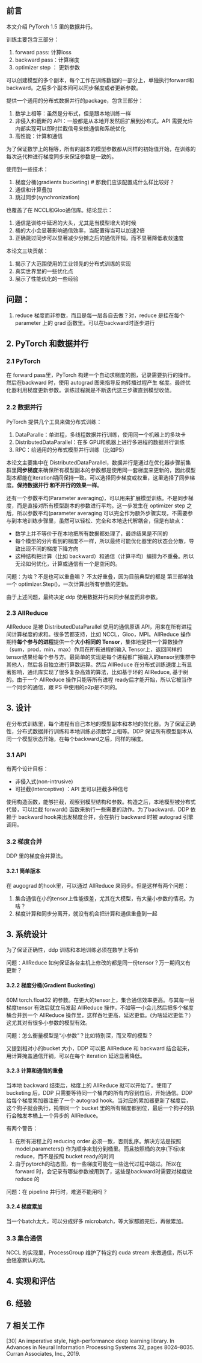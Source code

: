 ## 前言

本文介绍 PyTorch 1.5 里的数据并行。

训练主要包含三部分：

1. forward pass: 计算loss
2. backward pass：计算梯度
3. optimizer step ： 更新参数

可以创建模型的多个副本，每个工作在训练数据的一部分上，单独执行forward和backward。之后多个副本间可以同步梯度或者更新参数。

提供一个通用的分布式数据并行的package，包含三部分：

1. 数学上相等：虽然是分布式，但是跟本地训练一样
2. 非侵入和截断的 API：一般都是从本地开发然后扩展到分布式。API 需要允许内部实现可以即时拦截信号来做通信和系统优化
3. 高性能：计算和通信

为了保证数学上的相等，所有的副本的模型参数都从同样的初始值开始，在训练的每次迭代种进行梯度同步来保证参数是一致的。

使用到一些技术：

1. 梯度分桶(gradients bucketing) # 那我们应该配置成什么样比较好？
2. 通信和计算叠加
3. 跳过同步(synchronization)

也覆盖了在 NCCL和Gloo通信库。结论显示：

1. 通信是训练中延迟的大头，尤其是当模型增大的时候
2. 桶的大小会显著影响通信效率，当配置得当可以加速2倍
3. 正确跳过同步可以显著减少分摊之后的通信开销，而不显著降低收敛速度

本论文三块贡献：

1. 揭示了大范围使用的工业领先的分布式训练的实现
2. 真实世界里的一些优化点
3. 展示了性能优化的一些经验

## 问题：
1. reduce 梯度而非参数，而且是每一层各自去做？对，reduce 是挂在每个 parameter 上的 grad 函数里。可以在backward时逐步进行

## 2. PyTorch 和数据并行
### 2.1 PyTorch
在 forward pass里，PyTorch 构建一个自动求梯度的图，记录需要执行的操作。然后在backward 时，使用 autograd 图来指导反向转播过程产生 梯度。最终优化器利用梯度更新参数。训练过程就是不断迭代这三步骤直到模型收敛。

### 2.2 数据并行
PyTorch 提供几个工具来做分布式训练：

1. DataParalle：单进程，多线程数据并行训练，使用同一个机器上的多块卡
2. DistributedDataParallel：在多 GPU和机器上进行多进程的数据并行训练
3. RPC：给通用的分布式模型并行训练（比如PS）

本论文主要集中在 DistributedDataParallel，数据并行是通过在优化器步骤前集群里**同步梯度**来确保所有模型副本的参数都是使用同一套梯度来更新的，因此模型副本都能在iteration期间保持一致。可以选择同步梯度或权重，这里选择了同步梯度。**保持数据并行 和不并行的效果一样**。

还有一个参数平均(Parameter averaging)，可以用来扩展模型训练。不是同步梯度，而是直接对所有模型副本的参数进行平均。这一步发生在 optimizer step 之后，所以参数平均(parameter averaging 可以完全作为额外步骤实现，不需要参与到本地训练步骤里，虽然可以轻松、完全和本地迭代解耦合，但是有缺点：

* 数学上并不等价于在本地把所有数据都处理了，最终结果是不同的
* 每个模型的分片看到的梯度不一样，所以最终可能优化器里的状态会分散，导致出现不同的梯度下降方向
* 这种结构把计算（比如 backward）和通信（计算平均）编排为不重叠。所以无论如何优化，计算或通信有一个是空闲的。

问题：为啥？不是也可以重叠嘛？ 不太好重叠，因为目前典型的都是 第三部单独一个 optimizer.Step()，一次计算出所有参数的更新。

由于上述问题，最终决定 ddp 使用数据并行来同步梯度而非参数。

### 2.3 AllReduce
AllReduce 是被 DistributedDataParallel 使用的通信原语 API，用来在所有进程间计算梯度的求和。很多苦都支持，比如 NCCL，Gloo，MPI。AllReduce 操作期待**每个参与的进程**提供一个**大小相同的 Tensor**，集体地提供一个算数操作（sum，prod，min，max）作用在所有进程的输入 Tensor上，返回同样的tensor结果给每个参与方。最简单的实现是每个进程都广播输入的tensor到集群中其他人，然后各自独立进行算数运算。然后 AllReduce 在分布式训练速度上有显著影响，通讯库实现了很多复杂高效的算法，比如基于环的 AllReduce, 基于树的。由于一个 AllReduce 操作只能等所有进程 ready后才能开始，所以它被当作一个同步的通信，跟 PS 中使用的p2p是不同的。

## 3. 设计

在分布式训练里，每个进程有自己本地的模型副本和本地的优化器。为了保证正确性，分布式数据并行训练和本地训练必须数学上相等。DDP 保证所有模型副本从同一个模型状态开始，在每个backward之后，同样的梯度。

### 3.1 API
有两个设计目标：

* 非侵入式(non-intrusive)
* 可拦截(Interceptive) ：API 里可以拦截多种信号



使用构造函数，能够拦截，观察到模型结构和参数。构造之后，本地模型被分布式代替，可以拦截 forward() 函数来执行一些需要的动作。为了backward，DDP 依赖于 backward hook来出发梯度合并，会在执行 backward 时被 autograd 引擎调用。

### 3.2 梯度合并
DDP 里的梯度合并算法。

#### 3.2.1 简单版本
在 augograd 的hook里，可以通过 AllReduce 来同步。但是这样有两个问题：

1. 集合通信在小的tensor上性能很差，尤其在大模型，有大量小参数的情况。为啥？
2. 梯度计算和同步分离开，就没有机会把计算和通信重叠到一起

## 3. 系统设计
为了保证正确性，ddp 训练和本地训练必须在数学上等价

问题：AllReduce 如何保证各台主机上修改的都是同一份tensor？万一期间又有更新？

#### 3.2.2 梯度分桶(Gradient Bucketing)

60M torch.float32 的参数。在更大的tensor上，集合通信效率更高。与其每一层梯度tensor 有效后就立马发起 AllReduce 操作，不如等一小会儿然后把多个梯度桶合并到一个 AllReduce 操作里，这样吞吐更高，延迟更低。(为啥延迟更低？）这尤其对有很多小参数的模型有效。

问题：怎么衡量模型是“小参数”？比如特别深，而又窄的模型？

又提到相对小的bucket 大小，DDP 可以把 AllReduce 和 backward 结合起来，用计算掩盖通信开销，可以在每个 iteration 延迟显著降低。


#### 3.2.3 计算和通信的重叠
当本地 backward 结束后，梯度上的 AllReduce 就可以开始了。使用了 bucketing 后，DDP 只需要等待同一个桶内的所有内容到位后，开始通信。DDP 给每个梯度累加器注册了一个 autograd hook。当对应的累加器更新了梯度后，这个狗子就会执行，扽带同一个 bucket 里的所有梯度都到位，最后一个狗子的执行会触发本桶上一个异步的 AllReduce。

有两个警告：

1. 在所有进程上的 reducing order 必须一致，否则乱序。解决方法是按照 model.parameters() 作为顺序来划分到桶里。而且按照桶的次序(下标)来reduce，而不是按照 bucket ready的时间
2. 由于pytorch的动态图，有一些梯度可能在一些迭代过程中跳过。所以在 forward 时，会记录有哪些参数被用到了，这些是backward时需要对梯度做 reduce 的

问题：在 pipeline 并行时，难道不能用吗？

#### 3.2.4 梯度累加
当一个batch太大，可以分成好多 microbatch，等大家都跑完后，再做累加。

### 3.3 集合通信
NCCL 的实现里，ProcessGroup 维护了特定的 cuda stream 来做通信，所以不会阻塞默认的流。

## 4. 实现和评估

## 6. 经验

## 7 相关工作





[30] An imperative style, high-performance deep learning library. In Advances in Neural Information Processing Systems 32, pages 8024–8035. Curran Associates, Inc., 2019.
